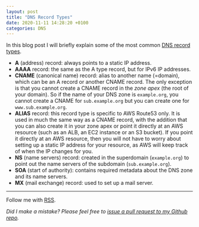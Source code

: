 ```yaml
---
layout: post
title: "DNS Record Types"
date: 2020-11-11 14:28:20 +0100
categories: DNS
---
```


In this blog post I will briefly explain some of the most common [DNS record types](https://en.wikipedia.org/wiki/List_of_DNS_record_types).

* **A** (address) record: always points to a static IP address.
* **AAAA** record: the same as the A type record, but for IPv6 IP addresses.
* **CNAME** (canonical name) record: alias to another name (=domain), which can be an A record or another CNAME record. The only exception is that you cannot create a CNAME record in the *zone apex* (the root of your domain). So if the name of your DNS zone is `example.org`, you cannot create a CNAME for `sub.example.org` but you can create one for `www.sub.example.org`.
* **ALIAS** record: this record type is specific to AWS Route53 only. It is used in much the same way as a CNAME record, with the addition that you can also create it in your zone apex or point it directly at an AWS resource (such as an ALB, an EC2 instance or an S3 bucket). If you point it directly at an AWS resource, then you will not have to worry about setting up a static IP address for your resource, as AWS will keep track of when the IP changes for you.
* **NS** (name servers) record: created in the superdomain (`example.org`) to point out the name servers of the subdomain (`sub.example.org`).
* **SOA** (start of authority): contains required metadata about the DNS zone and its name servers.
* **MX** (mail exchange) record: used to set up a mail server.


---

Follow me with [RSS](https://sundin.github.io/feed.xml).

*Did I make a mistake? Please feel free to [issue a pull request to my Github repo](https://github.com/Sundin/sundin.github.io).*

